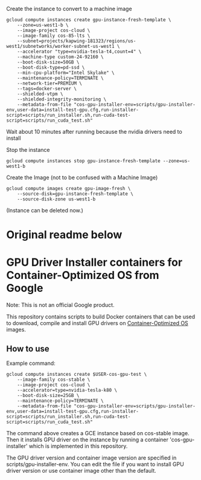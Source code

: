 Create the instance to convert to a machine image
``` shell
gcloud compute instances create gpu-instance-fresh-template \
    --zone=us-west1-b \
    --image-project cos-cloud \
    --image-family cos-85-lts \
    --subnet=projects/kapwing-181323/regions/us-west1/subnetworks/worker-subnet-us-west1 \
    --accelerator "type=nvidia-tesla-t4,count=4" \
    --machine-type custom-24-92160 \
    --boot-disk-size=50GB \
    --boot-disk-type=pd-ssd \
    --min-cpu-platform="Intel Skylake" \
    --maintenance-policy=TERMINATE \
    --network-tier=PREMIUM \
    --tags=docker-server \
    --shielded-vtpm \
    --shielded-integrity-monitoring \
    --metadata-from-file "cos-gpu-installer-env=scripts/gpu-installer-env,user-data=install-test-gpu.cfg,run-installer-script=scripts/run_installer.sh,run-cuda-test-script=scripts/run_cuda_test.sh"
```
Wait about 10 minutes after running because the nvidia drivers need to install

Stop the instance

```
gcloud compute instances stop gpu-instance-fresh-template --zone=us-west1-b
```

Create the Image (not to be confused with a Machine Image)
``` shell
gcloud compute images create gpu-image-fresh \
    --source-disk=gpu-instance-fresh-template \
    --source-disk-zone us-west1-b
```
(Instance can be deleted now.)

# Original readme below
# GPU Driver Installer containers for Container-Optimized OS from Google

Note: This is not an official Google product.

This repository contains scripts to build Docker containers that can be used to
download, compile and install GPU drivers on
[Container-Optimized OS](https://cloud.google.com/container-optimized-os/) images.

## How to use

Example command:
``` shell
gcloud compute instances create $USER-cos-gpu-test \
    --image-family cos-stable \
    --image-project cos-cloud \
    --accelerator=type=nvidia-tesla-k80 \
    --boot-disk-size=25GB \
    --maintenance-policy=TERMINATE \
    --metadata-from-file "cos-gpu-installer-env=scripts/gpu-installer-env,user-data=install-test-gpu.cfg,run-installer-script=scripts/run_installer.sh,run-cuda-test-script=scripts/run_cuda_test.sh"
```

The command above creates a GCE instance based on cos-stable image. Then it
installs GPU driver on the instance by running a container 'cos-gpu-installer'
which is implemented in this repository.

The GPU driver version and container image version are specified in
scripts/gpu-installer-env. You can edit the file if you want to install
GPU driver version or use container image other than the default.
